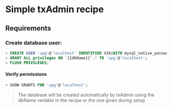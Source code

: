 # Simple txAdmin recipe
## Requirements
### Create database user:
```sql
> CREATE USER 'upg'@'localhost' IDENTIFIED VIA|WITH mysql_native_password BY '{{password}}';
> GRANT ALL privileges ON `{{dbName}}`.* TO 'upg'@'localhost';
> FLUSH PRIVILEGES;
```
#### Verify permissions
```sql
> SHOW GRANTS FOR 'upg'@'localhost';
```

> The database will be created automatically by txAdmin using the dbName variable in the recipe or the one given during setup